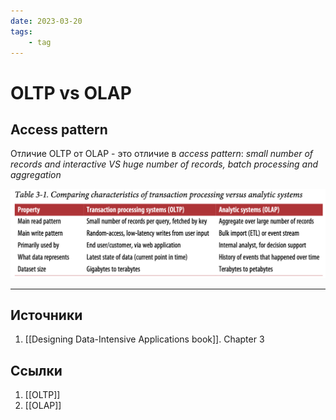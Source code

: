 ```yaml
---
date: 2023-03-20
tags:
    - tag
---
```

# OLTP vs OLAP

## Access pattern

Отличие OLTP от OLAP - это отличие в *access pattern*: *small number of records and interactive VS huge number of records, batch processing and aggregation*

![OLTP vs OLAP](./Images/OLTP%20vs%20OLAP.png)

---

## Источники

1. [[Designing Data-Intensive Applications book]]. Chapter 3

## Ссылки

1. [[OLTP]]
1. [[OLAP]]
